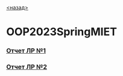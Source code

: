 [<назад>](https://github.com/xXxINFARKTxXx/MIET)

# OOP2023SpringMIET

### [Отчет ЛР №1](https://github.com/xXxINFARKTxXx/MIET/tree/main/2Sem/OOP_Spring_2023_MIET/Lab_01)  


### [Отчет ЛР №2](https://github.com/xXxINFARKTxXx/MIET/tree/main/2Sem/OOP_Spring_2023_MIET/Lab_02)
